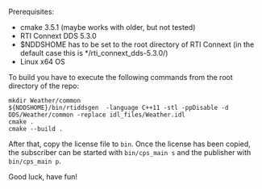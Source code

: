 Prerequisites:
 - cmake 3.5.1 (maybe works with older, but not tested)
 - RTI Connext DDS 5.3.0
 - $NDDSHOME has to be set to the root directory of RTI Connext (in the default case this is */rti_connext_dds-5.3.0/)
 - Linux x64 OS

To build you have to execute the following commands from the root directory of the repo:
```
mkdir Weather/common
${NDDSHOME}/bin/rtiddsgen  -language C++11 -stl -ppDisable -d DDS/Weather/common -replace idl_files/Weather.idl
cmake .
cmake --build .
```

After that, copy the license file to `bin`. Once the license has been copied, the subscriber can be started with `bin/cps_main s` and the publisher with `bin/cps_main p`. 

Good luck, have fun!

 
